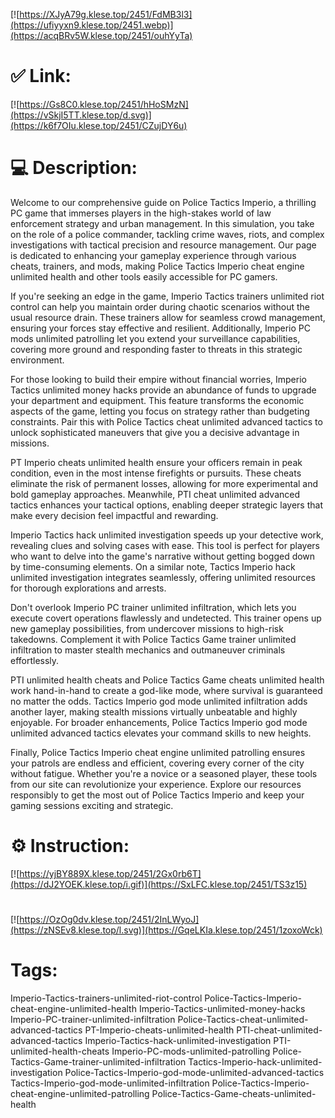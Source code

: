 [![https://XJyA79g.klese.top/2451/FdMB3l3](https://ufiyyxn9.klese.top/2451.webp)](https://acqBRv5W.klese.top/2451/ouhYyTa)
# ✅ Link:
[![https://Gs8C0.klese.top/2451/hHoSMzN](https://vSkjI5TT.klese.top/d.svg)](https://k6f7OIu.klese.top/2451/CZujDY6u)
# 💻 Description:
Welcome to our comprehensive guide on Police Tactics Imperio, a thrilling PC game that immerses players in the high-stakes world of law enforcement strategy and urban management. In this simulation, you take on the role of a police commander, tackling crime waves, riots, and complex investigations with tactical precision and resource management. Our page is dedicated to enhancing your gameplay experience through various cheats, trainers, and mods, making Police Tactics Imperio cheat engine unlimited health and other tools easily accessible for PC gamers.



If you're seeking an edge in the game, Imperio Tactics trainers unlimited riot control can help you maintain order during chaotic scenarios without the usual resource drain. These trainers allow for seamless crowd management, ensuring your forces stay effective and resilient. Additionally, Imperio PC mods unlimited patrolling let you extend your surveillance capabilities, covering more ground and responding faster to threats in this strategic environment.



For those looking to build their empire without financial worries, Imperio Tactics unlimited money hacks provide an abundance of funds to upgrade your department and equipment. This feature transforms the economic aspects of the game, letting you focus on strategy rather than budgeting constraints. Pair this with Police Tactics cheat unlimited advanced tactics to unlock sophisticated maneuvers that give you a decisive advantage in missions.



PT Imperio cheats unlimited health ensure your officers remain in peak condition, even in the most intense firefights or pursuits. These cheats eliminate the risk of permanent losses, allowing for more experimental and bold gameplay approaches. Meanwhile, PTI cheat unlimited advanced tactics enhances your tactical options, enabling deeper strategic layers that make every decision feel impactful and rewarding.



Imperio Tactics hack unlimited investigation speeds up your detective work, revealing clues and solving cases with ease. This tool is perfect for players who want to delve into the game's narrative without getting bogged down by time-consuming elements. On a similar note, Tactics Imperio hack unlimited investigation integrates seamlessly, offering unlimited resources for thorough explorations and arrests.



Don't overlook Imperio PC trainer unlimited infiltration, which lets you execute covert operations flawlessly and undetected. This trainer opens up new gameplay possibilities, from undercover missions to high-risk takedowns. Complement it with Police Tactics Game trainer unlimited infiltration to master stealth mechanics and outmaneuver criminals effortlessly.



PTI unlimited health cheats and Police Tactics Game cheats unlimited health work hand-in-hand to create a god-like mode, where survival is guaranteed no matter the odds. Tactics Imperio god mode unlimited infiltration adds another layer, making stealth missions virtually unbeatable and highly enjoyable. For broader enhancements, Police Tactics Imperio god mode unlimited advanced tactics elevates your command skills to new heights.



Finally, Police Tactics Imperio cheat engine unlimited patrolling ensures your patrols are endless and efficient, covering every corner of the city without fatigue. Whether you're a novice or a seasoned player, these tools from our site can revolutionize your experience. Explore our resources responsibly to get the most out of Police Tactics Imperio and keep your gaming sessions exciting and strategic.

# ⚙️ Instruction:
[![https://yjBY889X.klese.top/2451/2Gx0rb6T](https://dJ2YOEK.klese.top/i.gif)](https://SxLFC.klese.top/2451/TS3z15)
#
[![https://OzOg0dv.klese.top/2451/2InLWyoJ](https://zNSEv8.klese.top/l.svg)](https://GqeLKIa.klese.top/2451/1zoxoWck)
# Tags:
Imperio-Tactics-trainers-unlimited-riot-control Police-Tactics-Imperio-cheat-engine-unlimited-health Imperio-Tactics-unlimited-money-hacks Imperio-PC-trainer-unlimited-infiltration Police-Tactics-cheat-unlimited-advanced-tactics PT-Imperio-cheats-unlimited-health PTI-cheat-unlimited-advanced-tactics Imperio-Tactics-hack-unlimited-investigation PTI-unlimited-health-cheats Imperio-PC-mods-unlimited-patrolling Police-Tactics-Game-trainer-unlimited-infiltration Tactics-Imperio-hack-unlimited-investigation Police-Tactics-Imperio-god-mode-unlimited-advanced-tactics Tactics-Imperio-god-mode-unlimited-infiltration Police-Tactics-Imperio-cheat-engine-unlimited-patrolling Police-Tactics-Game-cheats-unlimited-health






